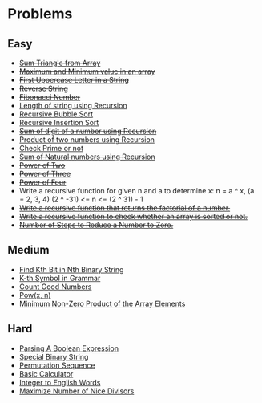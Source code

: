 # Problems

## Easy
- ~~[Sum Triangle from Array](https://www.geeksforgeeks.org/sum-triangle-from-array/)~~
- ~~[Maximum and Minimum value in an array](https://www.geeksforgeeks.org/program-find-minimum-maximum-element-array/)~~
- ~~[First Uppercase Letter in a String](https://www.geeksforgeeks.org/first-uppercase-letter-in-a-string-iterative-and-recursive/)~~
- ~~[Reverse String](https://leetcode.com/problems/reverse-string/)~~
- ~~[Fibonacci Number](https://leetcode.com/problems/fibonacci-number/)~~
- [Length of string using Recursion](https://www.geeksforgeeks.org/program-for-length-of-a-string-using-recursion/)
- [Recursive Bubble Sort](https://www.geeksforgeeks.org/recursive-bubble-sort/)
- [Recursive Insertion Sort](https://www.geeksforgeeks.org/recursive-insertion-sort/)
- ~~[Sum of digit of a number using Recursion](https://www.geeksforgeeks.org/sum-digit-number-using-recursion/)~~
- ~~[Product of two numbers using Recursion](https://www.geeksforgeeks.org/product-2-numbers-using-recursion/)~~
- [Check Prime or not](https://www.geeksforgeeks.org/recursive-program-prime-number/)
- ~~[Sum of Natural numbers using Recursion](https://www.geeksforgeeks.org/sum-of-natural-numbers-using-recursion/)~~
- ~~[Power of Two](https://leetcode.com/problems/power-of-two/)~~
- ~~[Power of Three](https://leetcode.com/problems/power-of-three/)~~
- ~~[Power of Four](https://leetcode.com/problems/power-of-four/)~~
- Write a recursive function for given n and a to determine x:
      n = a ^ x, (a = 2, 3, 4)
      (2 ^ -31) <= n <= (2 ^ 31) - 1      
- ~~[Write a recursive function that returns the factorial of a number.](https://www.hackerrank.com/challenges/30-recursion/problem)~~
- ~~[Write a recursive function to check whether an array is sorted or not.](https://www.geeksforgeeks.org/program-check-array-sorted-not-iterative-recursive)~~
- ~~[Number of Steps to Reduce a Number to Zero.](https://leetcode.com/problems/number-of-steps-to-reduce-a-number-to-zero/)~~

## Medium
- [Find Kth Bit in Nth Binary String](https://leetcode.com/problems/find-kth-bit-in-nth-binary-string/)
- [K-th Symbol in Grammar](https://leetcode.com/problems/k-th-symbol-in-grammar/)
- [Count Good Numbers](https://leetcode.com/problems/count-good-numbers/)
- [Pow(x, n)](https://leetcode.com/problems/powx-n/)
- [Minimum Non-Zero Product of the Array Elements](https://leetcode.com/problems/minimum-non-zero-product-of-the-array-elements/)

## Hard
- [Parsing A Boolean Expression](https://leetcode.com/problems/parsing-a-boolean-expression/)
- [Special Binary String](https://leetcode.com/problems/special-binary-string/)
- [Permutation Sequence](https://leetcode.com/problems/permutation-sequence/)
- [Basic Calculator](https://leetcode.com/problems/basic-calculator/)
- [Integer to English Words](https://leetcode.com/problems/integer-to-english-words/)
- [Maximize Number of Nice Divisors](https://leetcode.com/problems/maximize-number-of-nice-divisors/)
